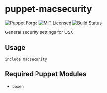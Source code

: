 puppet-macsecurity
===========

[![Puppet Forge](https://img.shields.io/puppetforge/v/halyard/macsecurity.svg)](https://forge.puppetlabs.com/halyard/macsecurity)
[![MIT Licensed](https://img.shields.io/badge/license-MIT-green.svg)](https://tldrlegal.com/license/mit-license)
[![Build Status](https://img.shields.io/travis/com/halyard/puppet-macsecurity.svg)](https://travis-ci.com/halyard/puppet-macsecurity)

General security settings for OSX

## Usage

```puppet
include macsecurity
```

## Required Puppet Modules

* `boxen`

